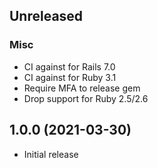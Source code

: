 ## Unreleased

### Misc

* CI against for Rails 7.0
* CI against for Ruby 3.1
* Require MFA to release gem
* Drop support for Ruby 2.5/2.6


## 1.0.0 (2021-03-30)

* Initial release
